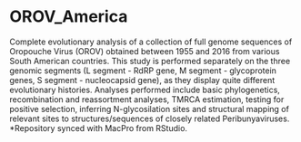 # OROV_America
Complete evolutionary analysis of a collection of full genome sequences of Oropouche Virus (OROV) obtained between 1955 and 2016 from various South American countries. This study is performed separately on the three genomic segments (L segment - RdRP gene, M segment - glycoprotein genes, S segment - nucleocapsid gene), as they display quite different evolutionary histories. Analyses performed include basic phylogenetics, recombination and reassortment analyses, TMRCA estimation, testing for positive selection, inferring N-glycosilation sites and structural mapping of relevant sites to structures/sequences of closely related Peribunyaviruses.
*Repository synced with MacPro from RStudio.
